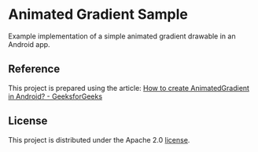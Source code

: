 # Animated Gradient Sample
Example implementation of a simple animated gradient drawable in an Android app.

## Reference
This project is prepared using the article: [How to create AnimatedGradient in Android? - GeeksforGeeks](https://www.geeksforgeeks.org/how-to-create-animatedgradient-in-android/)

## License
This project is distributed under the Apache 2.0 [license](https://github.com/dhananjaym2/Animated-Gradient-Sample/blob/master/LICENSE).